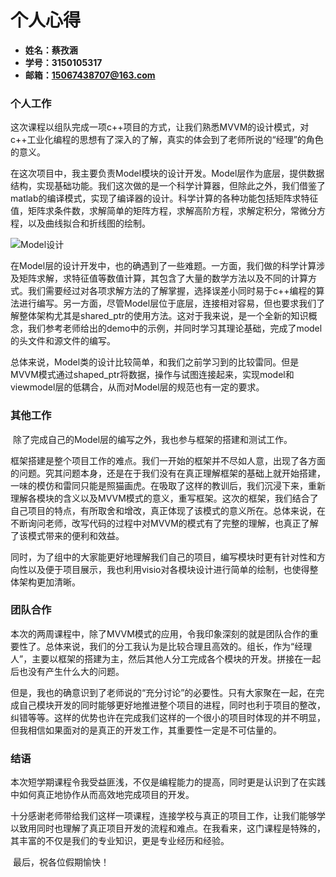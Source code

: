 # 个人心得

- **姓名：蔡孜涵**
- **学号：3150105317**
- **邮箱：15067438707@163.com**




### 个人工作


​    这次课程以组队完成一项c++项目的方式，让我们熟悉MVVM的设计模式，对c++工业化编程的思想有了深入的了解，真实的体会到了老师所说的“经理”的角色的意义。

​    在这次项目中，我主要负责Model模块的设计开发。Model层作为底层，提供数据结构，实现基础功能。我们这次做的是一个科学计算器，但除此之外，我们借鉴了matlab的编译模式，实现了编译器的设计。科学计算的各种功能包括矩阵求特征值，矩阵求条件数，求解简单的矩阵方程，求解高阶方程，求解定积分，常微分方程，以及曲线拟合和折线图的绘制。

![Model设计](C:\Users\Administrator\Desktop\doc\设计图\Model设计.jpg)

​    在Model层的设计开发中，也的确遇到了一些难题。一方面，我们做的科学计算涉及矩阵求解，求特征值等数值计算，其包含了大量的数学方法以及不同的计算方式。我们需要经过对各项求解方法的了解掌握，选择误差小同时易于c++编程的算法进行编写。另一方面，尽管Model层位于底层，连接相对容易，但也要求我们了解整体架构尤其是shared_ptr的使用方法。这对于我来说，是一个全新的知识概念，我们参考老师给出的demo中的示例，并同时学习其理论基础，完成了model的头文件和源文件的编写。

​    总体来说，Model类的设计比较简单，和我们之前学习到的比较雷同。但是MVVM模式通过shaped_ptr将数据，操作与试图连接起来，实现model和viewmodel层的低耦合，从而对Model层的规范也有一定的要求。



### 其他工作

​    除了完成自己的Model层的编写之外，我也参与框架的搭建和测试工作。

​    框架搭建是整个项目工作的难点。我们一开始的框架并不尽如人意，出现了各方面的问题。究其问题本身，还是在于我们没有在真正理解框架的基础上就开始搭建，一味的模仿和雷同只能是照猫画虎。在吸取了这样的教训后，我们沉浸下来，重新理解各模块的含义以及MVVM模式的意义，重写框架。这次的框架，我们结合了自己项目的特点，有所取舍和增改，真正体现了该模式的意义所在。总体来说，在不断询问老师，改写代码的过程中对MVVM的模式有了完整的理解，也真正了解了该模式带来的便利和效益。

​    同时，为了组中的大家能更好地理解我们自己的项目，编写模块时更有针对性和方向性以及便于项目展示，我也利用visio对各模块设计进行简单的绘制，也使得整体架构更加清晰。



### 团队合作

​    本次的两周课程中，除了MVVM模式的应用，令我印象深刻的就是团队合作的重要性了。总体来说，我们的分工我认为是比较合理且高效的。组长，作为“经理人”，主要以框架的搭建为主，然后其他人分工完成各个模块的开发。拼接在一起后也没有产生什么大的问题。

​    但是，我也的确意识到了老师说的“充分讨论”的必要性。只有大家聚在一起，在完成自己模块开发的同时能够更好地推进整个项目的进程，同时也利于项目的整改，纠错等等。这样的优势也许在完成我们这样的一个很小的项目时体现的并不明显，但我相信如果面对的是真正的开发工作，其重要性一定是不可估量的。



### 结语

​    本次短学期课程令我受益匪浅，不仅是编程能力的提高，同时更是认识到了在实践中如何真正地协作从而高效地完成项目的开发。

​    十分感谢老师带给我们这样一项课程，连接学校与真正的项目工作，让我们能够学以致用同时也理解了真正项目开发的流程和难点。在我看来，这门课程是特殊的，其丰富的不仅是我们的专业知识，更是专业经历和经验。

​    最后，祝各位假期愉快！

